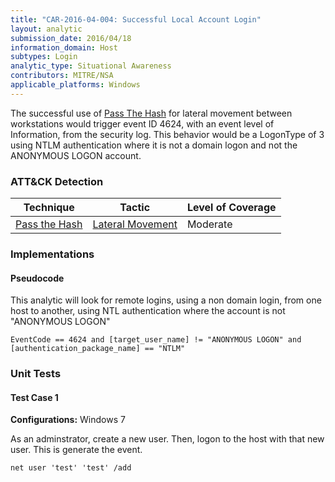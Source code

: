 ```yaml
---
title: "CAR-2016-04-004: Successful Local Account Login"
layout: analytic
submission_date: 2016/04/18
information_domain: Host
subtypes: Login
analytic_type: Situational Awareness
contributors: MITRE/NSA
applicable_platforms: Windows
---
```


The successful use of [Pass The Hash](https://attack.mitre.org/techniques/T1075/) for lateral movement between workstations would trigger event ID 4624, with an event level of Information, from the security log. This behavior would be a LogonType of 3 using NTLM authentication where it is not a domain logon and not the ANONYMOUS LOGON account.


### ATT&CK Detection

|Technique|Tactic|Level of Coverage|
|---|---|---|
|[Pass the Hash](https://attack.mitre.org/techniques/T1075/)|[Lateral Movement](https://attack.mitre.org/tactics/TA0008/)|Moderate|


### Implementations

#### Pseudocode

This analytic will look for remote logins, using a non domain login, from one host to another, using NTL authentication where the account is not "ANONYMOUS LOGON" 


```
EventCode == 4624 and [target_user_name] != "ANONYMOUS LOGON" and
[authentication_package_name] == "NTLM"
```



### Unit Tests

#### Test Case 1

**Configurations:** Windows 7

As an adminstrator, create a new user. Then, logon to the host with that new user. This is generate the event.

```
net user 'test' 'test' /add
```


